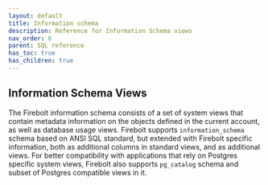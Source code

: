 ```yaml
---
layout: default
title: Information schema
description: Reference for Information Schema views
nav_order: 6
parent: SQL reference
has_toc: true 
has_children: true
---
```


## Information Schema Views

The Firebolt information schema consists of a set of system views that contain metadata information on the objects defined in the current account, as well as database usage views.
Firebolt supports `information_schema` schema based on ANSI SQL standard, but extended with Firebolt specific information, both as additional columns in standard views, and as additional views.
For better compatibility with applications that rely on Postgres specific system views, Firebolt also supports `pg_catalog` schema and subset of Postgres compatible views in it.
